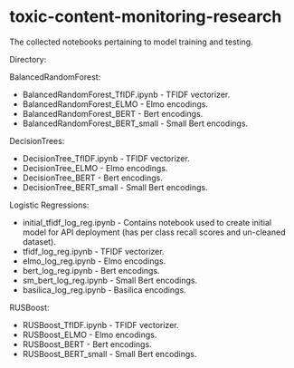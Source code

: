 # toxic-content-monitoring-research
The collected notebooks pertaining to model training and testing.

Directory:

BalancedRandomForest:
* BalancedRandomForest_TfIDF.ipynb - TFIDF vectorizer.
* BalancedRandomForest_ELMO - Elmo encodings.
* BalancedRandomForest_BERT - Bert encodings.
* BalancedRandomForest_BERT_small - Small Bert encodings.


DecisionTrees:
* DecisionTree_TfIDF.ipynb - TFIDF vectorizer.
* DecisionTree_ELMO - Elmo encodings.
* DecisionTree_BERT - Bert encodings.
* DecisionTree_BERT_small - Small Bert encodings.


Logistic Regressions:
* initial_tfidf_log_reg.ipynb - Contains notebook used to create initial model
for API deployment (has per class recall scores and un-cleaned dataset).
* tfidf_log_reg.ipynb - TFIDF vectorizer.
* elmo_log_reg.ipynb - Elmo encodings.
* bert_log_reg.ipynb - Bert encodings.
* sm_bert_log_reg.ipynb - Small Bert encodings.
* basilica_log_reg.ipynb - Basilica encodings.


RUSBoost:
* RUSBoost_TfIDF.ipynb - TFIDF vectorizer.
* RUSBoost_ELMO - Elmo encodings.
* RUSBoost_BERT - Bert encodings.
* RUSBoost_BERT_small - Small Bert encodings.